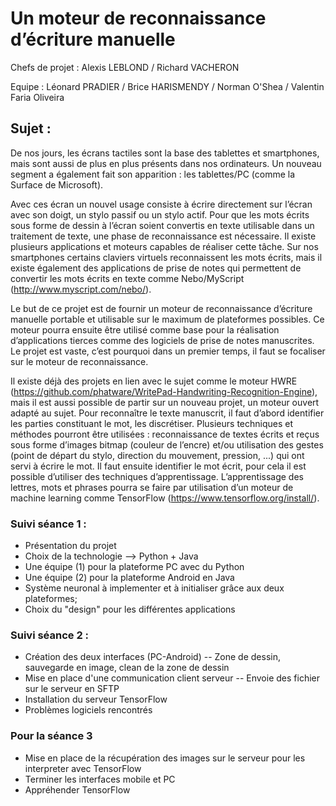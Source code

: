 # Un moteur de reconnaissance d’écriture manuelle

Chefs de projet : Alexis LEBLOND / Richard VACHERON 

Equipe : Léonard PRADIER / Brice HARISMENDY / Norman O'Shea / Valentin Faria Oliveira

## Sujet :

De nos jours, les écrans tactiles sont la base des tablettes et smartphones, mais sont aussi de plus en plus présents dans nos ordinateurs. Un nouveau segment a également fait son apparition : les tablettes/PC (comme la Surface de Microsoft).

Avec ces écran un nouvel usage consiste à écrire directement sur l’écran avec son doigt, un stylo passif ou un stylo actif. Pour que les mots écrits sous forme de dessin à l’écran soient convertis en texte utilisable dans un traitement de texte, une phase de reconnaissance est nécessaire. Il existe plusieurs applications et moteurs capables de réaliser cette tâche. Sur nos smartphones certains claviers virtuels reconnaissent les mots écrits, mais il existe également des applications de prise de notes qui permettent de convertir les mots écrits en texte comme Nebo/MyScript (http://www.myscript.com/nebo/).

Le but de ce projet est de fournir un moteur de reconnaissance d’écriture manuelle portable et utilisable sur le maximum de plateformes possibles. Ce moteur pourra ensuite être utilisé comme base pour la réalisation d’applications tierces comme des logiciels de prise de notes manuscrites. Le projet est vaste, c’est pourquoi dans un premier temps, il faut se focaliser sur le moteur de reconnaissance.

Il existe déjà des projets en lien avec le sujet comme le moteur HWRE (https://github.com/phatware/WritePad-Handwriting-Recognition-Engine), mais il est aussi possible de partir sur un nouveau projet, un moteur ouvert adapté au sujet. Pour reconnaître le texte manuscrit, il faut d’abord identifier les parties constituant le mot, les discrétiser. Plusieurs techniques et méthodes pourront être utilisées : reconnaissance de textes écrits et reçus sous forme d’images bitmap (couleur de l’encre) et/ou utilisation des gestes (point de départ du stylo, direction du mouvement, pression, ...) qui ont servi à écrire le mot. Il faut ensuite identifier le mot écrit, pour cela il est possible d’utiliser des techniques d’apprentissage. L’apprentissage des lettres, mots et phrases pourra se faire par utilisation d’un moteur de machine learning comme TensorFlow (https://www.tensorflow.org/install/).


### Suivi séance 1 :

  - Présentation du projet
  - Choix de la technologie --> Python + Java 
  - Une équipe (1) pour la plateforme PC avec du Python
  - Une équipe (2) pour la plateforme Android en Java
  - Système neuronal à implementer et à initialiser grâce aux deux plateformes;
  - Choix du "design" pour les différentes applications

### Suivi séance 2 :
  - Création des deux interfaces (PC-Android)
	-- Zone de dessin, sauvegarde en image, clean de la zone de dessin 
  - Mise en place d'une communication client serveur
	-- Envoie des fichier sur le serveur en SFTP
  - Installation du serveur TensorFlow 
  - Problèmes logiciels rencontrés 

### Pour la séance 3
  - Mise en place de la récupération des images sur le serveur pour les interpreter avec TensorFlow
  - Terminer les interfaces mobile et PC
  - Appréhender TensorFlow

